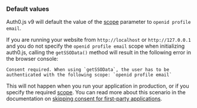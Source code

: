 ### Default values

Auth0.js v9 will default the value of the [scope](/scopes) parameter to `openid profile email`.

If you are running your website from `http://localhost` or `http://127.0.0.1` and you do not specify the `openid profile email` scope when initializing auth0.js, calling the `getSSOData()` method will result in the following error in the browser console:

```text
Consent required. When using `getSSOData`, the user has to be authenticated with the following scope: `openid profile email`
```

This will not happen when you run your application in production, or if you specify the required [scope](/scopes). You can read more about this scenario in the documentation on [skipping consent for first-party applications](/api-auth/user-consent#skipping-consent-for-first-party-applications).
